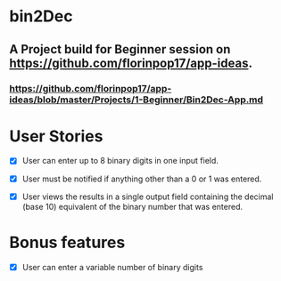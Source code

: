 # bin2Dec

## A Project build for Beginner session on https://github.com/florinpop17/app-ideas.

### https://github.com/florinpop17/app-ideas/blob/master/Projects/1-Beginner/Bin2Dec-App.md


# User Stories

  - [X] User can enter up to 8 binary digits in one input field.
   
  - [X] User must be notified if anything other than a 0 or 1 was entered.
   
  - [X] User views the results in a single output field containing the decimal (base 10) equivalent of the binary number that was entered.

# Bonus features

  - [X] User can enter a variable number of binary digits
